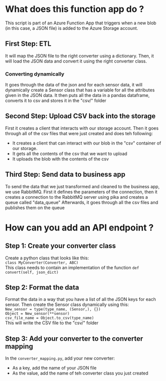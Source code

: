 # What does this function app do ?

This script is part of an Azure Function App that triggers when a new blob (in this case, a JSON file) is added to the Azure Storage account.

## First Step: ETL
It will map the JSON file to the right converter using a dictionary. Then, it will load the JSON data and convert it using the right converter class.

### Converting dynamically
It goes through the data of the json and for each sensor data, it will dynamically create a Sensor class that has a variable for all the attributes given in the JSON data. It then puts all the data in a pandas dataframe, converts it to csv and stores it in the "csv/" folder

## Second Step: Upload CSV back into the storage
First it creates a client that interacts with our storage account. Then it goes through all of the csv files that were just created and does teh following:
- It creates a client that can interact with our blob in the "csv" container of our storage.
- It gets all the contents of the csv that we want to upload
- It uploads the blob with the contents of the csv

## Third Step: Send data to business app
To send the data that we just transformed and cleaned to the business app, we use RabbitMQ.
First it defines the parameters of the connection, then it creates a connection to the RabbitMQ server using pika and creates a queue called "data_queue"
Afterwards, it goes through all the csv files and publishes them on the queue

# How can you add an API endpoint ?
## Step 1: Create your converter class
Create a python class that looks like this:  
`class MyConverter(Converter, ABC)`  
This class needs to contain an implementation of the function `def convert(self, json_dict)`


## Step 2: Format the data
Format the data in a way that you have a list of all the JSON keys for each sensor. Then create the Sensor class dynamically using this:  
``New_sensor = type(type_name, (Sensor,), {})``  
``Object = New_sensor(**sensor)``  
``csv_file_name = Object.to_csv(type_name)``  
This will write the CSV file to the "csv/" folder

## Step 3: Add your converter to the converter mapping
In the ``converter_mapping.py``, add your new converter:
- As a key, add the name of your JSON file
- As the value, add the name of teh converter class you just created 

